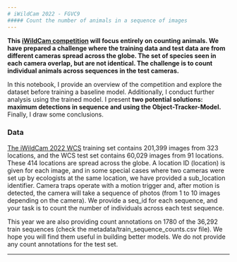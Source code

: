 ```yaml
---
# iWildCam 2022 - FGVC9
##### Count the number of animals in a sequence of images
---
```


**This [iWildCam competition](https://www.kaggle.com/competitions/iwildcam2022-fgvc9/overview) will focus entirely on counting animals. We have prepared a challenge where the training data and test data are from different cameras spread across the globe. The set of species seen in each camera overlap, but are not identical. The challenge is to count individual animals across sequences in the test cameras.**

In this notebook, I provide an overview of the competition and explore the dataset before training a baseline model. Additionally, I conduct further analysis using the trained model. I present **two potential solutions: maximum detections in sequence and using the Object-Tracker-Model.** Finally, I draw some conclusions.

### **Data**

 [The iWildCam 2022 WCS](https://www.kaggle.com/competitions/iwildcam2022-fgvc9/data) training set contains 201,399 images from 323 locations, and the WCS test set contains 60,029 images from 91 locations. These 414 locations are spread across the globe. A location ID (location) is given for each image, and in some special cases where two cameras were set up by ecologists at the same location, we have provided a sub_location identifier. Camera traps operate with a motion trigger and, after motion is detected, the camera will take a sequence of photos (from 1 to 10 images depending on the camera). We provide a seq_id for each sequence, and your task is to count the number of individuals across each test sequence.

This year we are also providing count annotations on 1780 of the 36,292 train sequences (check the metadata/train_sequence_counts.csv file). We hope you will find them useful in building better models. We do not provide any count annotations for the test set.

---
